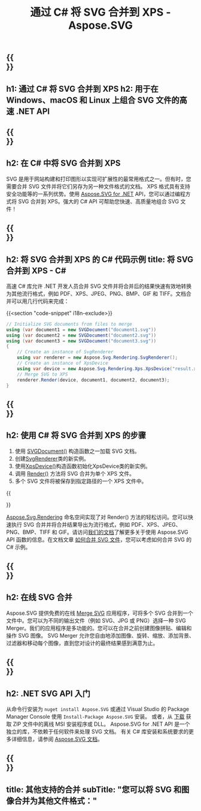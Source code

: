 ﻿---
translation: true
template: ./../_template-child.md
title: 通过 C# 将 SVG 合并到 XPS - Aspose.SVG
description: 在 Windows、macOS 和 Linux 上使用 C# 将 SVG 合并到 XPS
url: /net/merger/svg-to-xps/
family: svg
platformtag: net
feature: merge
informat: SVG
outformat: XPS
otherformats: XPS PDF GIF JPEG PNG TIFF BMP
---

{{<section banner>}}
---
h1: 通过 C# 将 SVG 合并到 XPS
h2: 用于在 Windows、macOS 和 Linux 上组合 SVG 文件的高速 .NET API
---

{{<section overview>}}
---
h2: 在 C# 中将 SVG 合并到 XPS
---

SVG 是用于网站构建和打印图形以实现可扩展性的最常用格式之一。但有时，您需要合并 SVG 文件并将它们另存为另一种文件格式的文档。 XPS 格式具有支持安全功能等的一系列优势。使用 [Aspose.SVG for .NET](https://products.aspose.com/svg/net/) API，您可以通过编程方式将 SVG 合并到 XPS。强大的 C# API 可帮助您快速、高质量地组合 SVG 文件！

{{<section code-text>}}
---
h2: 将 SVG 合并到 XPS 的 C# 代码示例
title: 将 SVG 合并到 XPS - C#
---

高速 C# 库允许 .NET 开发人员合并 SVG 文件并将合并后的结果快速有效地转换为其他流行格式，例如 PDF、XPS、JPEG、PNG、BMP、GIF 和 TIFF。文档合并可以用几行代码来完成：

{{<section "code-snippet" i18n-exclude>}}

```cs
// Initialize SVG documents from files to merge 
using (var document1 = new SVGDocument("document1.svg"))
using (var document2 = new SVGDocument("document2.svg"))
using (var document3 = new SVGDocument("document3.svg"))
{
    // Create an instance of SvgRenderer
    using var renderer = new Aspose.Svg.Rendering.SvgRenderer();	
    // Create an instance of XpsDevice
    using var device = new Aspose.Svg.Rendering.Xps.XpsDevice("result.xps");
    // Merge SVG to XPS
    renderer.Render(device, document1, document2, document3);                
}
```

{{<section steps>}}
---
h2: 使用 C# 将 SVG 合并到 XPS 的步骤
---
1.  使用 [SVGDocument()](https://reference.aspose.com/svg/net/aspose.svg/svgdocument/svgdocument/) 构造函数之一加载 SVG 文档。
1.  创建[SvgRenderer](https://reference.aspose.com/svg/net/aspose.svg.rendering/svgrenderer/)类的新实例。
1.  使用[XpsDevice()](https://reference.aspose.com/svg/net/aspose.svg.rendering.xps/xpsdevice/xpsdevice/#constructor_5)构造函数初始化XpsDevice类的新实例。
1.  调用 [Render()](https://reference.aspose.com/svg/net/aspose.svg.rendering/renderer-1/) 方法将 SVG 合并为单个 XPS 文件。
1.  多个 SVG 文件将被保存到指定路径的一个 XPS 文件中。


{{<section documentation>}}

[Aspose.Svg.Rendering](https://reference.aspose.com/svg/net/aspose.svg.rendering/) 命名空间实现了对 Render() 方法的轻松访问。您可以快速执行 SVG 合并并将合并结果导出为流行格式，例如 PDF、XPS、JPEG、PNG、BMP、TIFF 和 GIF。请访问<a href="https://docs.aspose.com/svg/net/how-to-work-with-aspose-svg-api/" target="_blank">我们的文档</a>了解更多关于使用 Aspose.SVG API 函数的信息。在文档文章 <a href="https://docs.aspose.com/svg/net/how-to-work-with-aspose-svg-api/how-to-merge-svg-files/" target= "_blank">如何合并 SVG 文件</a>，您可以考虑如何合并 SVG 的 C# 示例。

{{<section online-merger>}}
---
h2: 在线 SVG 合并
---

Aspose.SVG 提供免费的在线 <a href="https://products.aspose.app/svg/merger/svg" target="_blank">Merge SVG</a> 应用程序，可将多个 SVG 合并到一个文件中。您可以为不同的输出文件（例如 SVG、JPG 或 PNG）选择一种 SVG Merger。我们的应用程序是多功能的。您可以在合并之前创建图像拼贴、编辑和操作 SVG 图像。 SVG Merger 允许您自由地添加图像、旋转、缩放、添加背景、过滤器和移动每个图像，直到您对设计的最终结果感到满意为止。

{{<section get-started>}}
---
h2: .NET SVG API 入门
---

从命令行安装为 ```nuget install Aspose.SVG``` 或通过 Visual Studio 的 Package Manager Console 使用 ```Install-Package Aspose.SVG``` 安装。
或者，从 [下载](https://downloads.aspose.com/svg/net) 获取 ZIP 文件中的离线 MSI 安装程序或 DLL。 Aspose.SVG for .NET API 是一个独立的库，不依赖于任何软件来处理 SVG 文档。
 有关 C# 库安装和系统要求的更多详细信息，请参阅 [Aspose.SVG 文档](https://docs.aspose.com/svg/net/getting-started/)。

{{<section other-mergers>}}
---
title: 其他支持的合并
subTitle: "您可以将 SVG 和图像合并为其他文件格式："
---
